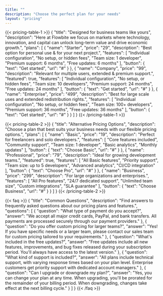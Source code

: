 ```yaml
---
title: ""
description: "Choose the perfect plan for your needs"
layout: "pricing"
---
```


{{< pricing-table-1 >}}
{
    "title": "Designed for business teams like yours",
    "description": "Here at Flowbite we focus on markets where technology, innovation, and capital can unlock long-term value and drive economic growth.",
    "plans": [
        {
            "name": "Starter",
            "price": "29",
            "description": "Best option for personal use & for your next project.",
            "features": [
                "Individual configuration",
                "No setup, or hidden fees",
                "Team size: 1 developer",
                "Premium support: 6 months",
                "Free updates: 6 months"
            ],
            "button": {
                "text": "Get started",
                "url": "#"
            }
        },
        {
            "name": "Company",
            "price": "99",
            "description": "Relevant for multiple users, extended & premium support.",
            "featured": true,
            "features": [
                "Individual configuration",
                "No setup, or hidden fees",
                "Team size: 10 developers",
                "Premium support: 24 months",
                "Free updates: 24 months"
            ],
            "button": {
                "text": "Get started",
                "url": "#"
            }
        },
        {
            "name": "Enterprise",
            "price": "499",
            "description": "Best for large scale uses and extended redistribution rights.",
            "features": [
                "Individual configuration",
                "No setup, or hidden fees",
                "Team size: 100+ developers",
                "Premium support: 36 months",
                "Free updates: 36 months"
            ],
            "button": {
                "text": "Get started",
                "url": "#"
            }
        }
    ]
}
{{< /pricing-table-1 >}}

<div class="mt-16"></div>

{{< pricing-table-2 >}}
{
    "title": "Alternative Pricing Options",
    "description": "Choose a plan that best suits your business needs with our flexible pricing options.",
    "plans": [
        {
            "name": "Basic",
            "price": "19",
            "description": "Perfect for freelancers and solo developers.",
            "features": [
                "Core features included",
                "Community support",
                "Team size: 1 developer",
                "Basic analytics",
                "Monthly updates"
            ],
            "button": {
                "text": "Choose Basic",
                "url": "#"
            }
        },
        {
            "name": "Professional",
            "price": "79",
            "description": "Ideal for growing development teams.",
            "featured": true,
            "features": [
                "All Basic features",
                "Priority support",
                "Team size: up to 5 developers",
                "Advanced analytics",
                "CI/CD integration"
            ],
            "button": {
                "text": "Choose Pro",
                "url": "#"
            }
        },
        {
            "name": "Business",
            "price": "299",
            "description": "For large organizations and enterprises.",
            "features": [
                "All Pro features",
                "24/7 dedicated support",
                "Unlimited team size",
                "Custom integrations",
                "SLA guarantee"
            ],
            "button": {
                "text": "Choose Business",
                "url": "#"
            }
        }
    ]
}
{{< /pricing-table-2 >}}

{{< faq >}}
{
    "title": "Common Questions",
    "description": "Find answers to frequently asked questions about our pricing plans and features.",
    "questions": [
        {
            "question": "What type of payment do you accept?",
            "answer": "We accept all major credit cards, PayPal, and bank transfers. All payments are processed securely through our payment providers."
        },
        {
            "question": "Do you offer custom pricing for larger teams?",
            "answer": "Yes! If you have specific needs or a larger team, please contact our sales team for custom pricing tailored to your requirements."
        },
        {
            "question": "What's included in the free updates?",
            "answer": "Free updates include all new features, improvements, and bug fixes released during your subscription period. You'll always have access to the latest version."
        },
        {
            "question": "What kind of support is included?",
            "answer": "All plans include technical support, with varying response times based on your plan level. Enterprise customers get priority support with dedicated account managers."
        },
        {
            "question": "Can I upgrade or downgrade my plan?",
            "answer": "Yes, you can change your plan at any time. When upgrading, you'll be prorated for the remainder of your billing period. When downgrading, changes take effect at the next billing cycle."
        }
    ]
}
{{< /faq >}}
